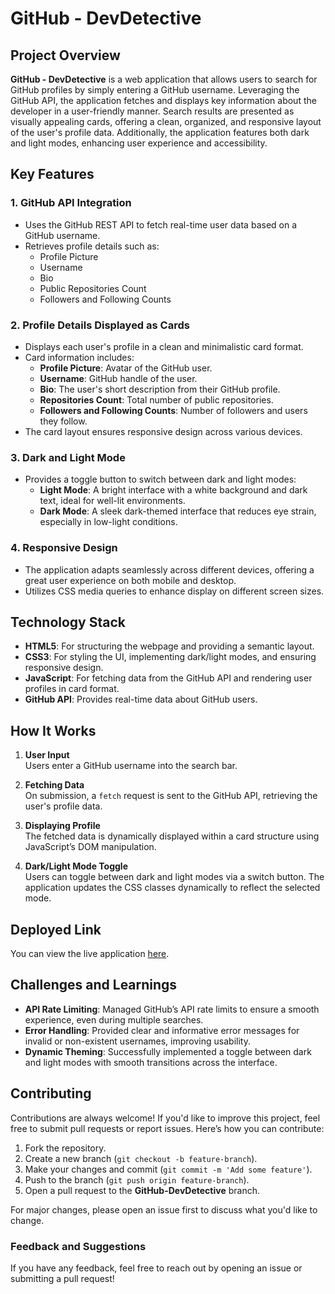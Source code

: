 # **GitHub - DevDetective**

## **Project Overview**  
**GitHub - DevDetective** is a web application that allows users to search for GitHub profiles by simply entering a GitHub username. Leveraging the GitHub API, the application fetches and displays key information about the developer in a user-friendly manner. Search results are presented as visually appealing cards, offering a clean, organized, and responsive layout of the user's profile data. Additionally, the application features both dark and light modes, enhancing user experience and accessibility.

## **Key Features**

### 1. **GitHub API Integration**
- Uses the GitHub REST API to fetch real-time user data based on a GitHub username.
- Retrieves profile details such as:
  - Profile Picture
  - Username
  - Bio
  - Public Repositories Count
  - Followers and Following Counts

### 2. **Profile Details Displayed as Cards**
- Displays each user's profile in a clean and minimalistic card format.
- Card information includes:
  - **Profile Picture**: Avatar of the GitHub user.
  - **Username**: GitHub handle of the user.
  - **Bio**: The user's short description from their GitHub profile.
  - **Repositories Count**: Total number of public repositories.
  - **Followers and Following Counts**: Number of followers and users they follow.
- The card layout ensures responsive design across various devices.

### 3. **Dark and Light Mode**
- Provides a toggle button to switch between dark and light modes:
  - **Light Mode**: A bright interface with a white background and dark text, ideal for well-lit environments.
  - **Dark Mode**: A sleek dark-themed interface that reduces eye strain, especially in low-light conditions.

### 4. **Responsive Design**
- The application adapts seamlessly across different devices, offering a great user experience on both mobile and desktop.
- Utilizes CSS media queries to enhance display on different screen sizes.

## **Technology Stack**
- **HTML5**: For structuring the webpage and providing a semantic layout.
- **CSS3**: For styling the UI, implementing dark/light modes, and ensuring responsive design.
- **JavaScript**: For fetching data from the GitHub API and rendering user profiles in card format.
- **GitHub API**: Provides real-time data about GitHub users.

## **How It Works**

1. **User Input**  
   Users enter a GitHub username into the search bar.

2. **Fetching Data**  
   On submission, a `fetch` request is sent to the GitHub API, retrieving the user's profile data.

3. **Displaying Profile**  
   The fetched data is dynamically displayed within a card structure using JavaScript’s DOM manipulation.

4. **Dark/Light Mode Toggle**  
   Users can toggle between dark and light modes via a switch button. The application updates the CSS classes dynamically to reflect the selected mode.

## **Deployed Link**

You can view the live application [here](https://rishisrivastava07.github.io/GitHub-DevDetective/).

## **Challenges and Learnings**

- **API Rate Limiting**: Managed GitHub’s API rate limits to ensure a smooth experience, even during multiple searches.
- **Error Handling**: Provided clear and informative error messages for invalid or non-existent usernames, improving usability.
- **Dynamic Theming**: Successfully implemented a toggle between dark and light modes with smooth transitions across the interface.

## **Contributing**

Contributions are always welcome! If you'd like to improve this project, feel free to submit pull requests or report issues. Here’s how you can contribute:

1. Fork the repository.
2. Create a new branch (`git checkout -b feature-branch`).
3. Make your changes and commit (`git commit -m 'Add some feature'`).
4. Push to the branch (`git push origin feature-branch`).
5. Open a pull request to the **GitHub-DevDetective** branch.

For major changes, please open an issue first to discuss what you'd like to change.

### **Feedback and Suggestions**

If you have any feedback, feel free to reach out by opening an issue or submitting a pull request!

